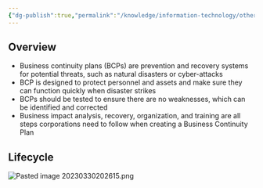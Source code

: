 ```yaml
---
{"dg-publish":true,"permalink":"/knowledge/information-technology/others/business-continuity-plan/","dgPassFrontmatter":true}
---
```


## Overview
- Business continuity plans (BCPs) are prevention and recovery systems for potential threats, such as natural disasters or cyber-attacks
- BCP is designed to protect personnel and assets and make sure they can function quickly when disaster strikes
- BCPs should be tested to ensure there are no weaknesses, which can be identified and corrected
- Business impact analysis, recovery, organization, and training are all steps corporations need to follow when creating a Business Continuity Plan
## Lifecycle
![Pasted image 20230330202615.png](/img/user/Attachments/Pasted%20image%2020230330202615.png)
